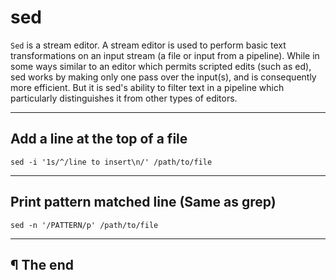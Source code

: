 # sed

`Sed` is a stream editor.  A stream editor is used to perform basic text transformations on an input stream (a file or input from a pipeline).  While in some ways similar to an editor which permits scripted edits (such as ed), sed works by  making  only  one pass over the input(s), and is consequently more efficient.  But it is sed's ability to filter text in a pipeline which particularly distinguishes it from other types of editors.

---

## Add a line at the top of a file

```
sed -i '1s/^/line to insert\n/' /path/to/file
```

---

## Print pattern matched line (Same as **grep**)

```
sed -n '/PATTERN/p' /path/to/file
```

---

## ¶ The end


